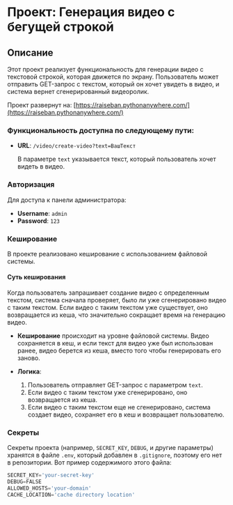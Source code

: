 # Проект: Генерация видео с бегущей строкой

## Описание

Этот проект реализует функциональность для генерации видео с текстовой строкой, которая движется по экрану. Пользователь может отправить GET-запрос с текстом, который он хочет увидеть в видео, и система вернет сгенерированный видеоролик.

Проект развернут на: [https://raiseban.pythonanywhere.com/](https://raiseban.pythonanywhere.com/)

### Функциональность доступна по следующему пути:

- **URL**: `/video/create-video?text=ВашТекст`
  
  В параметре `text` указывается текст, который пользователь хочет видеть в видео.

### Авторизация

Для доступа к панели администратора:
- **Username**: `admin`
- **Password**: `123`

### Кеширование

В проекте реализовано кеширование с использованием файловой системы. 

#### Суть кеширования

Когда пользователь запрашивает создание видео с определенным текстом, система сначала проверяет, было ли уже сгенерировано видео с таким текстом. Если видео с таким текстом уже существует, оно возвращается из кеша, что значительно сокращает время на генерацию видео.

- **Кеширование** происходит на уровне файловой системы. Видео сохраняется в кеш, и если текст для видео уже был использован ранее, видео берется из кеша, вместо того чтобы генерировать его заново.
  
- **Логика**: 
  1. Пользователь отправляет GET-запрос с параметром `text`.
  2. Если видео с таким текстом уже сгенерировано, оно возвращается из кеша.
  3. Если видео с таким текстом еще не сгенерировано, система создает видео, сохраняет его в кеш и возвращает пользователю.

### Секреты

Секреты проекта (например, `SECRET_KEY`, `DEBUG`, и другие параметры) хранятся в файле `.env`, который добавлен в `.gitignore`, поэтому его нет в репозитории. Вот пример содержимого этого файла:
```python
SECRET_KEY='your-secret-key' 
DEBUG=FALSE 
ALLOWED_HOSTS='your-domain' 
CACHE_LOCATION='cache directory location' 
```

